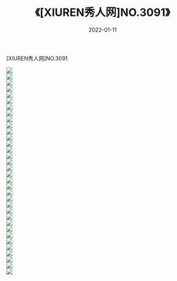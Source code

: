 ﻿---
layout: post
title:  《[XIUREN秀人网]NO.3091》
date:   2022-01-11
img: http://pic.660000.xyz/1:/秀人网/秀人网第04部分/[XIUREN秀人网]NO.3091/000.jpg
categories: [美女, 清纯, 唯美]
---

[XIUREN秀人网]NO.3091

 ![](http://pic.660000.xyz/1:/秀人网/秀人网第04部分/[XIUREN秀人网]NO.3091/001.jpg) <br>![](http://pic.660000.xyz/1:/秀人网/秀人网第04部分/[XIUREN秀人网]NO.3091/002.jpg) <br>![](http://pic.660000.xyz/1:/秀人网/秀人网第04部分/[XIUREN秀人网]NO.3091/003.jpg) <br>![](http://pic.660000.xyz/1:/秀人网/秀人网第04部分/[XIUREN秀人网]NO.3091/004.jpg) <br>![](http://pic.660000.xyz/1:/秀人网/秀人网第04部分/[XIUREN秀人网]NO.3091/005.jpg) <br>![](http://pic.660000.xyz/1:/秀人网/秀人网第04部分/[XIUREN秀人网]NO.3091/006.jpg) <br>![](http://pic.660000.xyz/1:/秀人网/秀人网第04部分/[XIUREN秀人网]NO.3091/007.jpg) <br>![](http://pic.660000.xyz/1:/秀人网/秀人网第04部分/[XIUREN秀人网]NO.3091/008.jpg) <br>![](http://pic.660000.xyz/1:/秀人网/秀人网第04部分/[XIUREN秀人网]NO.3091/009.jpg) <br>![](http://pic.660000.xyz/1:/秀人网/秀人网第04部分/[XIUREN秀人网]NO.3091/010.jpg) <br>![](http://pic.660000.xyz/1:/秀人网/秀人网第04部分/[XIUREN秀人网]NO.3091/011.jpg) <br>![](http://pic.660000.xyz/1:/秀人网/秀人网第04部分/[XIUREN秀人网]NO.3091/012.jpg) <br>![](http://pic.660000.xyz/1:/秀人网/秀人网第04部分/[XIUREN秀人网]NO.3091/013.jpg) <br>![](http://pic.660000.xyz/1:/秀人网/秀人网第04部分/[XIUREN秀人网]NO.3091/014.jpg) <br>![](http://pic.660000.xyz/1:/秀人网/秀人网第04部分/[XIUREN秀人网]NO.3091/015.jpg) <br>![](http://pic.660000.xyz/1:/秀人网/秀人网第04部分/[XIUREN秀人网]NO.3091/016.jpg) <br>![](http://pic.660000.xyz/1:/秀人网/秀人网第04部分/[XIUREN秀人网]NO.3091/017.jpg) <br>![](http://pic.660000.xyz/1:/秀人网/秀人网第04部分/[XIUREN秀人网]NO.3091/018.jpg) <br>![](http://pic.660000.xyz/1:/秀人网/秀人网第04部分/[XIUREN秀人网]NO.3091/019.jpg) <br>![](http://pic.660000.xyz/1:/秀人网/秀人网第04部分/[XIUREN秀人网]NO.3091/020.jpg) <br>![](http://pic.660000.xyz/1:/秀人网/秀人网第04部分/[XIUREN秀人网]NO.3091/021.jpg) <br>![](http://pic.660000.xyz/1:/秀人网/秀人网第04部分/[XIUREN秀人网]NO.3091/022.jpg) <br>![](http://pic.660000.xyz/1:/秀人网/秀人网第04部分/[XIUREN秀人网]NO.3091/023.jpg) <br>![](http://pic.660000.xyz/1:/秀人网/秀人网第04部分/[XIUREN秀人网]NO.3091/024.jpg) <br>![](http://pic.660000.xyz/1:/秀人网/秀人网第04部分/[XIUREN秀人网]NO.3091/025.jpg) <br>![](http://pic.660000.xyz/1:/秀人网/秀人网第04部分/[XIUREN秀人网]NO.3091/026.jpg) <br>![](http://pic.660000.xyz/1:/秀人网/秀人网第04部分/[XIUREN秀人网]NO.3091/027.jpg) <br>![](http://pic.660000.xyz/1:/秀人网/秀人网第04部分/[XIUREN秀人网]NO.3091/028.jpg) <br>![](http://pic.660000.xyz/1:/秀人网/秀人网第04部分/[XIUREN秀人网]NO.3091/029.jpg) <br>![](http://pic.660000.xyz/1:/秀人网/秀人网第04部分/[XIUREN秀人网]NO.3091/030.jpg) <br>![](http://pic.660000.xyz/1:/秀人网/秀人网第04部分/[XIUREN秀人网]NO.3091/031.jpg) <br>![](http://pic.660000.xyz/1:/秀人网/秀人网第04部分/[XIUREN秀人网]NO.3091/032.jpg) <br>![](http://pic.660000.xyz/1:/秀人网/秀人网第04部分/[XIUREN秀人网]NO.3091/033.jpg) <br>![](http://pic.660000.xyz/1:/秀人网/秀人网第04部分/[XIUREN秀人网]NO.3091/034.jpg) <br>